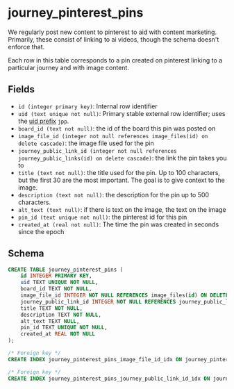 # journey_pinterest_pins

We regularly post new content to pinterest to aid with content marketing.
Primarily, these consist of linking to ai videos, though the schema doesn't
enforce that.

Each row in this table corresponds to a pin created on pinterest linking to
a particular journey and with image content.

## Fields

- `id (integer primary key)`: Internal row identifier
- `uid (text unique not null)`: Primary stable external row identifier; uses the
  [uid prefix](../uid_prefixes.md) `jpp`.
- `board_id (text not null)`: the id of the board this pin was posted on
- `image_file_id (integer not null references image_files(id) on delete cascade)`:
  the image file used for the pin
- `journey_public_link_id (integer not null references journey_public_links(id) on delete cascade)`:
  the link the pin takes you to
- `title (text not null)`: the title used for the pin. Up to 100 characters, but the first
  30 are the most important. The goal is to give context to the image.
- `description (text not null)`: the description for the pin up to 500 characters.
- `alt_text (text null)`: if there is text on the image, the text on the image
- `pin_id (text unique not null)`: the pinterest id for this pin
- `created_at (real not null)`: The time the pin was created in seconds since the epoch

## Schema

```sql
CREATE TABLE journey_pinterest_pins (
    id INTEGER PRIMARY KEY,
    uid TEXT UNIQUE NOT NULL,
    board_id TEXT NOT NULL,
    image_file_id INTEGER NOT NULL REFERENCES image_files(id) ON DELETE CASCADE,
    journey_public_link_id INTEGER NOT NULL REFERENCES journey_public_links(id) ON DELETE CASCADE,
    title TEXT NOT NULL,
    description TEXT NOT NULL,
    alt_text TEXT NULL,
    pin_id TEXT UNIQUE NOT NULL,
    created_at REAL NOT NULL
);

/* Foreign key */
CREATE INDEX journey_pinterest_pins_image_file_id_idx ON journey_pinterest_pins(image_file_id);

/* Foreign key */
CREATE INDEX journey_pinterest_pins_journey_public_link_id_idx ON journey_pinterest_pins(journey_public_link_id);
```
